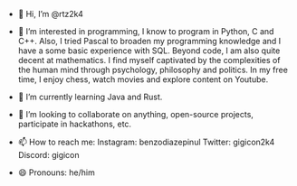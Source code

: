 - 👋 Hi, I’m @rtz2k4
  
- 👀 I’m interested in programming, I know to program in Python, C and C++. Also, I tried Pascal to broaden
  my programming knowledge and I have a some basic experience with SQL.
  Beyond code, I am also quite decent at mathematics. I find myself captivated by the complexities of the human
  mind through psychology, philosophy and politics.
  In my free time, I enjoy chess, watch movies and explore content on Youtube.

- 🌱 I’m currently learning Java and Rust.
  
- 💞️ I’m looking to collaborate on anything, open-source projects, participate in hackathons, etc.

- 📫 How to reach me:
  Instagram: benzodiazepinul
  Twitter: gigicon2k4
  Discord: gigicon

  
- 😄 Pronouns: he/him

<!---
rtz2k4/rtz2k4 is a ✨ special ✨ repository because its `README.md` (this file) appears on your GitHub profile.
You can click the Preview link to take a look at your changes.
--->

